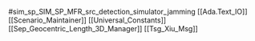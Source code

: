 #sim_sp_SIM_SP_MFR_src_detection_simulator_jamming
[[Ada.Text_IO]]
[[Scenario_Maintainer]]
[[Universal_Constants]]
[[Sep_Geocentric_Length_3D_Manager]]
[[Tsg_Xiu_Msg]]
